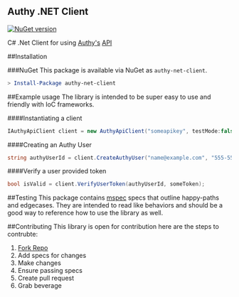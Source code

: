 Authy .NET Client
---
[![NuGet version](https://badge.fury.io/nu/authy-net-client.svg)](http://badge.fury.io/nu/authy-net-client)

C# .Net Client for using [Authy's](https://www.authy.com/) [API](http://docs.authy.com/)


##Installation

###NuGet
This package is available via NuGet as `authy-net-client`.

```powershell
> Install-Package authy-net-client
```


##Example usage
The library is intended to be super easy to use and friendly with IoC frameworks.

####Instantiating a client

```csharp
IAuthyApiClient client = new AuthyApiClient("someapikey", testMode:false);
```
####Creating an Authy User
```csharp
string authyUserId = client.CreateAuthyUser("name@example.com", "555-555-5555");
```

####Verify a user provided token
```csharp
bool isValid = client.VerifyUserToken(authyUserId, someToken);
```


##Testing
This package contains [mspec](https://github.com/machine/machine.specifications) specs that outline happy-paths and edgecases. They are intended to read like behaviors and should be a good way to reference how to use the library as well.

##Contributing
This library is open for contribution here are the steps to contrubte:

1. [Fork Repo](https://github.com/davidsulpy/authy-net-client#fork-destination-box)
2. Add specs for changes
3. Make changes
4. Ensure passing specs
5. Create pull request
6. Grab beverage



